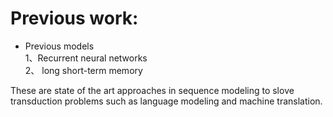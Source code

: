 # Previous work:
* Previous models\
1、Recurrent neural networks\
2、 long short-term memory

These are state of the art approaches in sequence modeling to slove transduction problems such as language modeling and machine translation.
